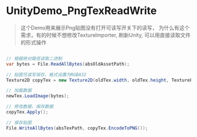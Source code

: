 # UnityDemo_PngTexReadWrite

> 这个Demo用来展示Png贴图没有打开可读写开关下的读写， 为什么有这个需求，有的时候不想修改TextureImporter, 刷新Unity, 可以用直接读取文件的形式操作

```C#

// 根据绝对路径读取二进制
var bytes = File.ReadAllBytes(absOldAssetPath);

// 贴图可读写保存，格式设置为RGBA32
Texture2D copyTex = new Texture2D(oldTex.width, oldTex.height, TextureFormat.RGBA32, false);

// 加载数据
newTex.LoadImage(bytes);

// 修改数据，保存数据
copyTex.Apply();

// 保存贴图
File.WriteAllBytes(absTexPath, copyTex.EncodeToPNG());

```





